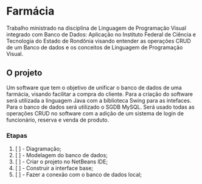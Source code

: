 # Farmácia 
Trabalho ministrado na disciplina de Linguagem de Programação Visual integrado com Banco de Dados: Aplicação no Instituto Federal de Ciência e Tecnologia do Estado de Rondônia
visando entender as operações CRUD de um Banco de dados e os conceitos de Linguagem de Programação Visual.

## O projeto
Um software que tem o objetivo de unificar o banco de dados de uma farmácia, visando facilitar a compra do cliente.
Para a criação do software será utilizada a linguagem Java com a biblioteca Swing para as intefaces. Para o banco de dados será utilizado o SGDB MySQL.
Será usado todas as operações CRUD no software com a adição de um sistema de login de funcionário, reserva e venda de produto.
### Etapas
1. [ ] - Diagramação;
1. [ ] - Modelagem do banco de dados;
1. [ ] - Criar o projeto no NetBeans IDE;
1. [ ] - Construir a interface base;
1. [ ] - Fazer a conexão com o banco de dados local;

